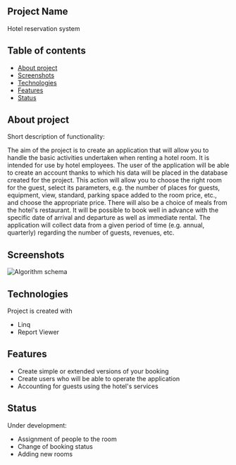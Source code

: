 ## Project Name
Hotel reservation system

## Table of contents
* [About project](#about-project)
* [Screenshots](#screenshots)
* [Technologies](#technologies)
* [Features](#features)
* [Status](#status)

## About project

Short description of functionality:

The aim of the project is to create an application that will allow you to handle the basic activities undertaken when renting a hotel room. It is intended for use by hotel employees. The user of the application will be able to create an account thanks to which his data will be placed in the database created for the project. This action will allow you to choose the right room for the guest, select its parameters, e.g. the number of places for guests, equipment, view, standard, parking space added to the room price, etc., and choose the appropriate price. There will also be a choice of meals from the hotel's restaurant. It will be possible to book well in advance with the specific date of arrival and departure as well as immediate rental. The application will collect data from a given period of time (e.g. annual, quarterly) regarding the number of guests, revenues, etc.

## Screenshots
![Algorithm schema](./images/schema.jpg)

## Technologies
Project is created with
* Linq
* Report Viewer

## Features
* Create simple or extended versions of your booking
* Create users who will be able to operate the application
* Accounting for guests using the hotel's services

## Status
Under development:
* Assignment of people to the room
* Change of booking status
* Adding new rooms


